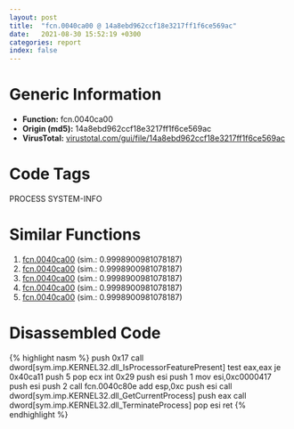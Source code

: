 ```yaml
---
layout: post
title:  "fcn.0040ca00 @ 14a8ebd962ccf18e3217ff1f6ce569ac"
date:   2021-08-30 15:52:19 +0300
categories: report
index: false
---
```


# Generic Information
- **Function:** fcn.0040ca00
- **Origin (md5):** 14a8ebd962ccf18e3217ff1f6ce569ac
- **VirusTotal:** [virustotal.com/gui/file/14a8ebd962ccf18e3217ff1f6ce569ac][virustotal_ref]

# Code Tags
<span class="tag" id="PROCESS">PROCESS</span>
<span class="tag" id="SYSTEM-INFO">SYSTEM-INFO</span>


# Similar Functions

1. [fcn.0040ca00][similar_1_ref] (sim.: 0.9998900981078187)
2. [fcn.0040ca00][similar_2_ref] (sim.: 0.9998900981078187)
3. [fcn.0040ca00][similar_3_ref] (sim.: 0.9998900981078187)
4. [fcn.0040ca00][similar_4_ref] (sim.: 0.9998900981078187)
5. [fcn.0040ca00][similar_5_ref] (sim.: 0.9998900981078187)


# Disassembled Code

{% highlight nasm %}
push 0x17
call dword[sym.imp.KERNEL32.dll_IsProcessorFeaturePresent]
test eax,eax
je 0x40ca11
push 5
pop ecx
int 0x29
push esi
push 1
mov esi,0xc0000417
push esi
push 2
call fcn.0040c80e
add esp,0xc
push esi
call dword[sym.imp.KERNEL32.dll_GetCurrentProcess]
push eax
call dword[sym.imp.KERNEL32.dll_TerminateProcess]
pop esi
ret 
{% endhighlight %}


[similar_1_ref]: /report/fcn.0040ca00@392603f57220d3cbcf6b89fd2a3b66d1
[similar_2_ref]: /report/fcn.0040ca00@ce89505d1998cb8719c6ac390eeeb98e
[similar_3_ref]: /report/fcn.0040ca00@c0fbfc4cef1ecede556cacbbe4d7ee86
[similar_4_ref]: /report/fcn.0040ca00@14618ef6ca36984f994ab39b0c0ac7d8
[similar_5_ref]: /report/fcn.0040ca00@52ea19825b31b24fc52fb42b8c38ea37
[virustotal_ref]: https://www.virustotal.com/gui/file/14a8ebd962ccf18e3217ff1f6ce569ac